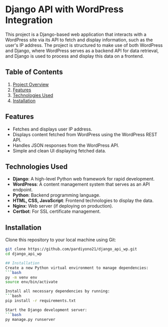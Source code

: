 # Django API with WordPress Integration

This project is a Django-based web application that interacts with a WordPress site via its API to fetch and display information, such as the user's IP address.
The project is structured to make use of both WordPress and Django, where WordPress serves as a backend API for data retrieval, and Django is used to process and display this data on a frontend.

## Table of Contents
1. [Project Overview](#project-overview)
2. [Features](#features)
3. [Technologies Used](#technologies-used)
4. [Installation](#installation)

## Features

- Fetches and displays user IP address.
- Displays content fetched from WordPress using the WordPress REST API.
- Handles JSON responses from the WordPress API.
- Simple and clean UI displaying fetched data.

## Technologies Used

- **Django**: A high-level Python web framework for rapid development.
- **WordPress**: A content management system that serves as an API endpoint.
- **Python**: Backend programming language.
- **HTML, CSS, JavaScript**: Frontend technologies to display the data.
- **Nginx**: Web server (if deploying on production).
- **Certbot**: For SSL certificate management.

## Installation

Clone this repository to your local machine using Git:
```bash
git clone https://github.com/pardiyono21/django_api_wp.git
cd django_api_wp

## Installation
Create a new Python virtual environment to manage dependencies:
```bash
py -m venv env
source env/bin/activate

Install all necessary dependencies by running:
```bash
pip install -r requirements.txt

Start the Django development server:
```bash
py manage.py runserver
